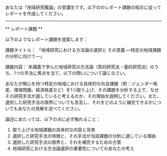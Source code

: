 あなたは「地域研究概論」の受講生です。以下ののレポート課題の指示に従ってレポートを作成してください。

---------------------------------------
** レポート課題 **

以下のようなレポート課題を提案します：

課題タイトル：
「地域研究における方法論の選択と その意義 ―特定の地域課題の分析に向けて―」

課題内容：
本講義で学んだ地域研究の方法論（質的研究法・量的研究法）のうち、1つの手法に焦点を当て、以下の問いについて論じなさい。

あなたが関心を持つ特定の地域における具体的な社会課題（例：ジェンダー格差、環境問題、経済格差など）を1つ取り上げ、その課題を分析する上で、なぜその研究手法が適していると考えるのか、その理由を説明してください。また、選択した研究手法の限界についても言及し、それをどのように補完できるかについてもあなたの見解を述べてください。

論述にあたっては、以下の点に必ず触れること：
1. 取り上げる地域課題の具体的な内容と背景
2. 選択した研究手法の特徴と、その手法が当該課題の分析に適している理由
3. 選択した研究手法の限界と、それを補完するための方策
4. 地域研究における方法論選択の重要性についてのあなたの考え